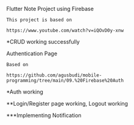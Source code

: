 Flutter Note Project using Firebase

    This project is based on

    https://www.youtube.com/watch?v=iQOvD0y-xnw

*CRUD working successfully

Authentication Page 

    Based on

    https://github.com/agusbudi/mobile-programming/tree/main/09.%20Firebase%20Auth

*Auth working

**Login/Register page working, Logout working

***Implementing Notification